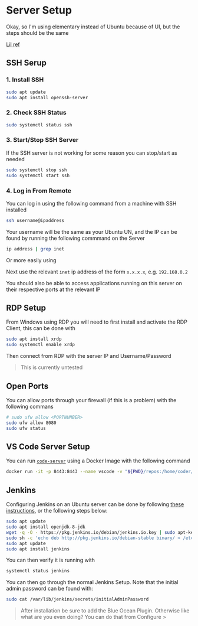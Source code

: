 # Server Setup

Okay, so I'm using elementary instead of Ubuntu because of UI, but the steps should be the same

[Lil ref](https://linuxize.com/post/how-to-enable-ssh-on-ubuntu-18-04/)

## SSH Serup

### 1. Install SSH

```bash
sudo apt update
sudo apt install openssh-server
```

### 2. Check SSH Status

```bash
sudo systemctl status ssh
```

### 3. Start/Stop SSH Server

If the SSH server is not working for some reason you can stop/start as needed

```bash
sudo systemctl stop ssh
sudo systemctl start ssh
```

### 4. Log in From Remote

You can log in using the following command from a machine with SSH installed

```bash
ssh username@ipaddress
```

Your username will be the same as your Ubuntu UN, and the IP can be found by running the following commmand on the Server

```bash
ip address | grep inet
```

Or more easily using

Next use the relevant `inet` ip address of the form `x.x.x.x`, e.g. `192.168.0.2`

You should also be able to access applications running on this server on their respective ports at the relevant IP

## RDP Setup

From Windows using RDP you will need to first install and activate the RDP Client, this can be done with

```bash
sudo apt install xrdp
sudo systemctl enable xrdp
```

Then connect from RDP with the server IP and Username/Password

> This is currently untested

## Open Ports

You can allow ports through your firewall (if this is a problem) with the following commans

```bash
# sudo ufw allow <PORTNUMBER>
sudo ufw allow 8080
sudo ufw status
```

## VS Code Server Setup

You can run [`code-server`]() using a Docker Image with the following command

```bash
docker run -it -p 8443:8443 --name vscode -v "${PWD}/repos:/home/coder/project" -d codercom/code-server --allow-http --no-auth
```

## Jenkins

Configuring Jenkins on an Ubuntu server can be done by following [these instructions](https://linuxize.com/post/how-to-install-jenkins-on-ubuntu-18-04/), or the following steps below:

```bash
sudo apt update
sudo apt install openjdk-8-jdk
wget -q -O - https://pkg.jenkins.io/debian/jenkins.io.key | sudo apt-key add -
sudo sh -c 'echo deb http://pkg.jenkins.io/debian-stable binary/ > /etc/apt/sources.list.d/jenkins.list'
sudo apt update
sudo apt install jenkins
```

You can then verify it is running with

```bash
systemctl status jenkins
```

You can then go through the normal Jenkins Setup. Note that the initial admin password can be found with:

```bash
sudo cat /var/lib/jenkins/secrets/initialAdminPassword
```

> After installation be sure to add the Blue Ocean Plugin. Otherwise like what are you even doing? You can do that from Configure >
